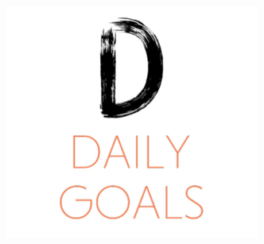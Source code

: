 ![alt text](https://github.com/Chavan27/CSC690/blob/master/Screenshot%202019-07-15%20at%209.16.27%20PM.png)



